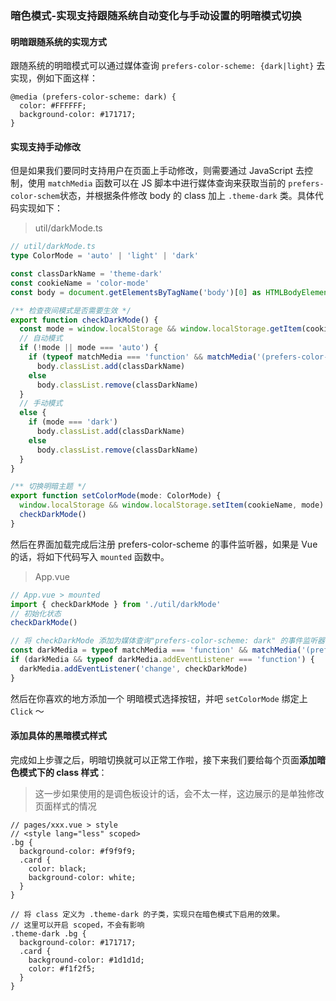 ### 暗色模式-实现支持跟随系统自动变化与手动设置的明暗模式切换

#### 明暗跟随系统的实现方式

跟随系统的明暗模式可以通过媒体查询 `prefers-color-scheme: {dark|light}` 去实现，例如下面这样：

```less
@media (prefers-color-scheme: dark) {
  color: #FFFFFF;
  background-color: #171717;
}
```



#### 实现支持手动修改

但是如果我们要同时支持用户在页面上手动修改，则需要通过 JavaScript 去控制，使用 `matchMedia` 函数可以在 JS 脚本中进行媒体查询来获取当前的 `prefers-color-schem`状态，并根据条件修改 body 的 class 加上 `.theme-dark` 类。具体代码实现如下：

> util/darkMode.ts

```typescript
// util/darkMode.ts
type ColorMode = 'auto' | 'light' | 'dark'

const classDarkName = 'theme-dark'
const cookieName = 'color-mode'
const body = document.getElementsByTagName('body')[0] as HTMLBodyElement

/** 检查夜间模式是否需要生效 */
export function checkDarkMode() {
  const mode = window.localStorage && window.localStorage.getItem(cookieName)
  // 自动模式
  if (!mode || mode === 'auto') {
    if (typeof matchMedia === 'function' && matchMedia('(prefers-color-scheme: dark)').matches)
      body.classList.add(classDarkName)
    else
      body.classList.remove(classDarkName)
  }
  // 手动模式
  else {
    if (mode === 'dark')
      body.classList.add(classDarkName)
    else
      body.classList.remove(classDarkName)
  }
}

/** 切换明暗主题 */
export function setColorMode(mode: ColorMode) {
  window.localStorage && window.localStorage.setItem(cookieName, mode)
  checkDarkMode()
}

```

然后在界面加载完成后注册 prefers-color-scheme 的事件监听器，如果是 Vue 的话，将如下代码写入 `mounted` 函数中。

> App.vue

```typescript
// App.vue > mounted
import { checkDarkMode } from './util/darkMode'
// 初始化状态
checkDarkMode()

// 将 checkDarkMode 添加为媒体查询"prefers-color-scheme: dark" 的事件监听器
const darkMedia = typeof matchMedia === 'function' && matchMedia('(prefers-color-scheme: dark)')
if (darkMedia && typeof darkMedia.addEventListener === 'function') {
  darkMedia.addEventListener('change', checkDarkMode)
}
```

然后在你喜欢的地方添加一个 明暗模式选择按钮，并吧 `setColorMode` 绑定上 `Click`  ～



#### 添加具体的黑暗模式样式

完成如上步骤之后，明暗切换就可以正常工作啦，接下来我们要给每个页面**添加暗色模式下的 class 样式**：

> 这一步如果使用的是调色板设计的话，会不太一样，这边展示的是单独修改页面样式的情况

```less
// pages/xxx.vue > style
// <style lang="less" scoped>
.bg {
  background-color: #f9f9f9;
  .card {
    color: black;
    background-color: white;
  }
}

// 将 class 定义为 .theme-dark 的子类，实现只在暗色模式下启用的效果。
// 这里可以开启 scoped，不会有影响
.theme-dark .bg {
  background-color: #171717;
  .card {
    background-color: #1d1d1d;
    color: #f1f2f5;
  }
}
```

